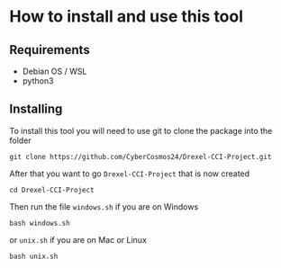 # How to install and use this tool 


## Requirements 
-  Debian OS / WSL 
- python3 


## Installing 

To install this tool you will need to use git to clone the package into the folder 

```
git clone https://github.com/CyberCosmos24/Drexel-CCI-Project.git 
```
After that you want to go `Drexel-CCI-Project` that is now created 

```
cd Drexel-CCI-Project
```
Then run the file `windows.sh` if you are on Windows 
```
bash windows.sh
```
or `unix.sh` if you are on Mac or Linux
```
bash unix.sh
```
